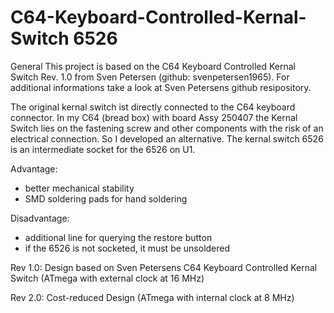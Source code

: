 # C64-Keyboard-Controlled-Kernal-Switch 6526

General
This project is based on the C64 Keyboard Controlled Kernal Switch Rev. 1.0 from Sven Petersen  (github: svenpetersen1965). For additional informations take a look at Sven Petersens github resipository. 

The original kernal switch ist directly connected to the C64 keyboard connector. In my C64 (bread box) with board Assy 250407 the Kernal Switch lies on the fastening screw and other components with the risk of an electrical connection. So I developed an alternative.
The kernal switch 6526 is an intermediate socket for the 6526 on U1.

Advantage:
- better mechanical stability
- SMD soldering pads for hand soldering

Disadvantage:
- additional line for querying the restore button
- if the 6526 is not socketed, it must be unsoldered


Rev 1.0: Design based on Sven Petersens C64 Keyboard Controlled Kernal Switch (ATmega with external clock at 16 MHz)

Rev 2.0: Cost-reduced Design (ATmega with internal clock at 8 MHz)
